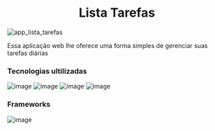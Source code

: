 <h1 align="center"> Lista Tarefas </h1>

![app_lista_tarefas](https://user-images.githubusercontent.com/81213149/159119367-dd0d56b4-0ece-4e12-89be-a9d693dab86f.png)

<p> Essa aplicação web lhe oferece uma forma simples de gerenciar suas tarefas diárias</p>

<h3>Tecnologias ultilizadas</h3>

![image](https://img.shields.io/badge/HTML5-E34F26?style=for-the-badge&logo=html5&logoColor=white)
![image](https://img.shields.io/badge/CSS3-1572B6?style=for-the-badge&logo=css3&logoColor=white)
![image](https://img.shields.io/badge/JavaScript-323330?style=for-the-badge&logo=javascript&logoColor=F7DF1E)
![image](https://img.shields.io/badge/PHP-777BB4?style=for-the-badge&logo=php&logoColor=white)

<h3>Frameworks</h3>

![image](https://img.shields.io/badge/Bootstrap-563D7C?style=for-the-badge&logo=bootstrap&logoColor=white)
